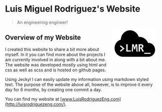 # **Luis Miguel Rodriguez's Website**
> An engineering engineer!
<img align="right" src=https://raw.githubusercontent.com/lrodri29/LuisWeb/gh-p/LuisLogo4.png>

## **Overview of my Website**
I created this website to share a bit more about myself. In it you can find more about the projects I am currently involved in along with a bit about me. The website was developed mostly using html and css as well as scss and is hosted on github pages.

Using Jeckyl I can easily update my information using markdown styled text. The purpose of the website above all, however, is to improve it every day for 6 months, by creating one commit a day. 

You can find my website at [www.LuisRodriguezEng.com](http://luisrodriguezeng.com/).

